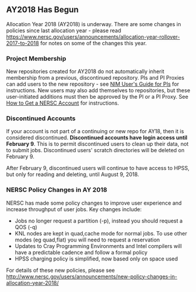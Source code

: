
## AY2018 Has Begun <a name="enday"/> ##

Allocation Year 2018 (AY2018) is underway. There are some changes in policies 
since last allocation year - please read 
<https://www.nersc.gov/users/announcements/allocation-year-rollover-2017-to-2018> for
notes on some of the changes this year.

### Project Membership ###
New repositories created for AY2018 do not automatically inherit membership from
a previous, discontinued repository. PIs and PI Proxies can add users to the new 
repository - see 
[NIM User's Guide for PIs](https://www.nersc.gov/users/accounts/nim/nim-guide-for-pis/) 
for instructions. New users may also add themselves to repositories, but these 
user-initiated additions must then be approved by the PI or a PI Proxy. See 
[How to Get a NERSC Account](https://www.nersc.gov/users/accounts/user-accounts/get-a-nersc-account/#toc-anchor-4)
for instructions.

### Discontinued Accounts ###
If your account is not part of a continuing or new repo for AY18, then it is considered 
discontinued. **Discontinued accounts have login access until February 9**. This is to permit
discontinued users to clean up their data, not to submit jobs. Discontinued users' scratch 
directories will be deleted on February 9.

After February 9, discontinued users will continue to have access to HPSS, but only for 
reading and deleting, until August 9, 2018. 

### NERSC Policy Changes in AY 2018 ###

NERSC has made some policy changes to improve user experience and increase throughput of user
jobs. Key changes include:
- Jobs no longer request a partition (-p), instead you should request a QOS (-q)
- KNL nodes are kept in quad,cache mode for normal jobs. To use other modes (eg quad,flat) 
  you will need to request a reservation
- Updates to Cray Programming Environments and Intel compilers will have a predictable 
  cadence and follow a formal policy
- HPSS charging policy is simplified, now based only on space used

For details of these new policies, please see 
<http://www.nersc.gov/users/announcements/new-policy-changes-in-allocation-year-2018/> 


